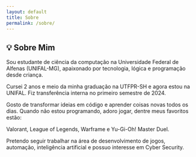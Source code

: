 ```yaml
---
layout: default
title: Sobre
permalink: /sobre/
---
```


<section>
  <h2>💡 Sobre Mim</h2>
  <p>Sou estudante de ciência da computação na Universidade Federal de Alfenas (UNIFAL-MG), apaixonado por tecnologia, lógica e programação desde criança.</p>
  <p>Cursei 2 anos e meio da minha graduação na UTFPR-SH e agora estou na UNIFAL. Fiz transferência interna no primeiro semestre de 2024.</p>
  <p>Gosto de transformar ideias em código e aprender coisas novas todos os dias. Quando não estou programando, adoro jogar, dentre meus favoritos estão:</p>
  <p>Valorant, League of Legends, Warframe e Yu-Gi-Oh! Master Duel.</p>
  <p>Pretendo seguir trabalhar na área de desenvolvimento de jogos, automação, inteligência artificial e possuo interesse em Cyber Security.</p>
</section>
